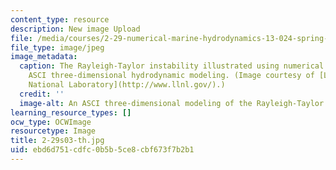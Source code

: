 ```yaml
---
content_type: resource
description: New image Upload
file: /media/courses/2-29-numerical-marine-hydrodynamics-13-024-spring-2003/ebd6d751cdfc0b5b5ce8cbf673f7b2b1_2-29s03-th.jpg
file_type: image/jpeg
image_metadata:
  caption: The Rayleigh-Taylor instability illustrated using numerical methods and
    ASCI three-dimensional hydrodynamic modeling. (Image courtesy of [Lawrence Livermore
    National Laboratory](http://www.llnl.gov/).)
  credit: ''
  image-alt: An ASCI three-dimensional modeling of the Rayleigh-Taylor instability.
learning_resource_types: []
ocw_type: OCWImage
resourcetype: Image
title: 2-29s03-th.jpg
uid: ebd6d751-cdfc-0b5b-5ce8-cbf673f7b2b1
---
```

